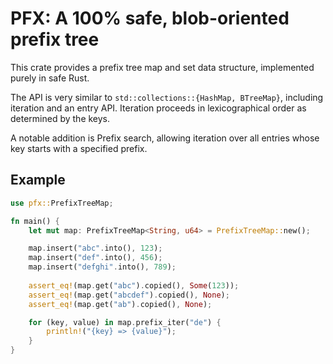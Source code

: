 # PFX: A 100% safe, blob-oriented prefix tree

This crate provides a prefix tree map and set data structure, implemented purely in safe Rust.

The API is very similar to `std::collections::{HashMap, BTreeMap}`, including iteration and
an entry API. Iteration proceeds in lexicographical order as determined by the keys.

A notable addition is Prefix search, allowing iteration over all entries whose key starts with
a specified prefix.

## Example

```rust
use pfx::PrefixTreeMap;

fn main() {
    let mut map: PrefixTreeMap<String, u64> = PrefixTreeMap::new();

    map.insert("abc".into(), 123);
    map.insert("def".into(), 456);
    map.insert("defghi".into(), 789);
    
    assert_eq!(map.get("abc").copied(), Some(123));
    assert_eq!(map.get("abcdef").copied(), None);
    assert_eq!(map.get("ab").copied(), None);

    for (key, value) in map.prefix_iter("de") {
        println!("{key} => {value}");
    }
}
```
